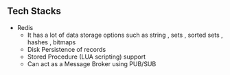 ## Tech Stacks 

- Redis 
    - It has a lot of data storage options such as string , sets , sorted sets , hashes , bitmaps
    - Disk Persistence of records
    - Stored Procedure (LUA scripting) support
    - Can act as a Message Broker using PUB/SUB